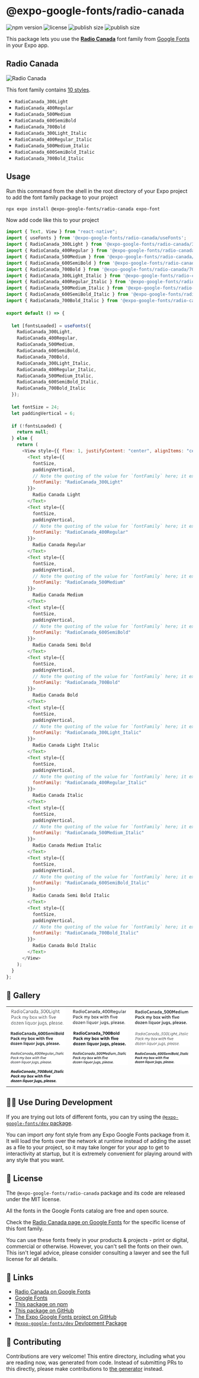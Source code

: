 # @expo-google-fonts/radio-canada

![npm version](https://flat.badgen.net/npm/v/@expo-google-fonts/radio-canada)
![license](https://flat.badgen.net/github/license/expo/google-fonts)
![publish size](https://flat.badgen.net/packagephobia/install/@expo-google-fonts/radio-canada)
![publish size](https://flat.badgen.net/packagephobia/publish/@expo-google-fonts/radio-canada)

This package lets you use the [**Radio Canada**](https://fonts.google.com/specimen/Radio+Canada) font family from [Google Fonts](https://fonts.google.com/) in your Expo app.

## Radio Canada

![Radio Canada](./font-family.png)

This font family contains [10 styles](#-gallery).

- `RadioCanada_300Light`
- `RadioCanada_400Regular`
- `RadioCanada_500Medium`
- `RadioCanada_600SemiBold`
- `RadioCanada_700Bold`
- `RadioCanada_300Light_Italic`
- `RadioCanada_400Regular_Italic`
- `RadioCanada_500Medium_Italic`
- `RadioCanada_600SemiBold_Italic`
- `RadioCanada_700Bold_Italic`

## Usage

Run this command from the shell in the root directory of your Expo project to add the font family package to your project

```sh
npx expo install @expo-google-fonts/radio-canada expo-font
```

Now add code like this to your project

```js
import { Text, View } from "react-native";
import { useFonts } from '@expo-google-fonts/radio-canada/useFonts';
import { RadioCanada_300Light } from '@expo-google-fonts/radio-canada/300Light';
import { RadioCanada_400Regular } from '@expo-google-fonts/radio-canada/400Regular';
import { RadioCanada_500Medium } from '@expo-google-fonts/radio-canada/500Medium';
import { RadioCanada_600SemiBold } from '@expo-google-fonts/radio-canada/600SemiBold';
import { RadioCanada_700Bold } from '@expo-google-fonts/radio-canada/700Bold';
import { RadioCanada_300Light_Italic } from '@expo-google-fonts/radio-canada/300Light_Italic';
import { RadioCanada_400Regular_Italic } from '@expo-google-fonts/radio-canada/400Regular_Italic';
import { RadioCanada_500Medium_Italic } from '@expo-google-fonts/radio-canada/500Medium_Italic';
import { RadioCanada_600SemiBold_Italic } from '@expo-google-fonts/radio-canada/600SemiBold_Italic';
import { RadioCanada_700Bold_Italic } from '@expo-google-fonts/radio-canada/700Bold_Italic';

export default () => {

  let [fontsLoaded] = useFonts({
    RadioCanada_300Light, 
    RadioCanada_400Regular, 
    RadioCanada_500Medium, 
    RadioCanada_600SemiBold, 
    RadioCanada_700Bold, 
    RadioCanada_300Light_Italic, 
    RadioCanada_400Regular_Italic, 
    RadioCanada_500Medium_Italic, 
    RadioCanada_600SemiBold_Italic, 
    RadioCanada_700Bold_Italic
  });

  let fontSize = 24;
  let paddingVertical = 6;

  if (!fontsLoaded) {
    return null;
  } else {
    return (
      <View style={{ flex: 1, justifyContent: "center", alignItems: "center" }}>
        <Text style={{
          fontSize,
          paddingVertical,
          // Note the quoting of the value for `fontFamily` here; it expects a string!
          fontFamily: "RadioCanada_300Light"
        }}>
          Radio Canada Light
        </Text>
        <Text style={{
          fontSize,
          paddingVertical,
          // Note the quoting of the value for `fontFamily` here; it expects a string!
          fontFamily: "RadioCanada_400Regular"
        }}>
          Radio Canada Regular
        </Text>
        <Text style={{
          fontSize,
          paddingVertical,
          // Note the quoting of the value for `fontFamily` here; it expects a string!
          fontFamily: "RadioCanada_500Medium"
        }}>
          Radio Canada Medium
        </Text>
        <Text style={{
          fontSize,
          paddingVertical,
          // Note the quoting of the value for `fontFamily` here; it expects a string!
          fontFamily: "RadioCanada_600SemiBold"
        }}>
          Radio Canada Semi Bold
        </Text>
        <Text style={{
          fontSize,
          paddingVertical,
          // Note the quoting of the value for `fontFamily` here; it expects a string!
          fontFamily: "RadioCanada_700Bold"
        }}>
          Radio Canada Bold
        </Text>
        <Text style={{
          fontSize,
          paddingVertical,
          // Note the quoting of the value for `fontFamily` here; it expects a string!
          fontFamily: "RadioCanada_300Light_Italic"
        }}>
          Radio Canada Light Italic
        </Text>
        <Text style={{
          fontSize,
          paddingVertical,
          // Note the quoting of the value for `fontFamily` here; it expects a string!
          fontFamily: "RadioCanada_400Regular_Italic"
        }}>
          Radio Canada Italic
        </Text>
        <Text style={{
          fontSize,
          paddingVertical,
          // Note the quoting of the value for `fontFamily` here; it expects a string!
          fontFamily: "RadioCanada_500Medium_Italic"
        }}>
          Radio Canada Medium Italic
        </Text>
        <Text style={{
          fontSize,
          paddingVertical,
          // Note the quoting of the value for `fontFamily` here; it expects a string!
          fontFamily: "RadioCanada_600SemiBold_Italic"
        }}>
          Radio Canada Semi Bold Italic
        </Text>
        <Text style={{
          fontSize,
          paddingVertical,
          // Note the quoting of the value for `fontFamily` here; it expects a string!
          fontFamily: "RadioCanada_700Bold_Italic"
        }}>
          Radio Canada Bold Italic
        </Text>
      </View>
    );
  }
};
```

## 🔡 Gallery


||||
|-|-|-|
|![RadioCanada_300Light](./300Light/RadioCanada_300Light.ttf.png)|![RadioCanada_400Regular](./400Regular/RadioCanada_400Regular.ttf.png)|![RadioCanada_500Medium](./500Medium/RadioCanada_500Medium.ttf.png)||
|![RadioCanada_600SemiBold](./600SemiBold/RadioCanada_600SemiBold.ttf.png)|![RadioCanada_700Bold](./700Bold/RadioCanada_700Bold.ttf.png)|![RadioCanada_300Light_Italic](./300Light_Italic/RadioCanada_300Light_Italic.ttf.png)||
|![RadioCanada_400Regular_Italic](./400Regular_Italic/RadioCanada_400Regular_Italic.ttf.png)|![RadioCanada_500Medium_Italic](./500Medium_Italic/RadioCanada_500Medium_Italic.ttf.png)|![RadioCanada_600SemiBold_Italic](./600SemiBold_Italic/RadioCanada_600SemiBold_Italic.ttf.png)||
|![RadioCanada_700Bold_Italic](./700Bold_Italic/RadioCanada_700Bold_Italic.ttf.png)||||


## 👩‍💻 Use During Development

If you are trying out lots of different fonts, you can try using the [`@expo-google-fonts/dev` package](https://github.com/expo/google-fonts/tree/master/font-packages/dev#readme).

You can import _any_ font style from any Expo Google Fonts package from it. It will load the fonts over the network at runtime instead of adding the asset as a file to your project, so it may take longer for your app to get to interactivity at startup, but it is extremely convenient for playing around with any style that you want.


## 📖 License

The `@expo-google-fonts/radio-canada` package and its code are released under the MIT license.

All the fonts in the Google Fonts catalog are free and open source.

Check the [Radio Canada page on Google Fonts](https://fonts.google.com/specimen/Radio+Canada) for the specific license of this font family.

You can use these fonts freely in your products & projects - print or digital, commercial or otherwise. However, you can't sell the fonts on their own. This isn't legal advice, please consider consulting a lawyer and see the full license for all details.

## 🔗 Links

- [Radio Canada on Google Fonts](https://fonts.google.com/specimen/Radio+Canada)
- [Google Fonts](https://fonts.google.com/)
- [This package on npm](https://www.npmjs.com/package/@expo-google-fonts/radio-canada)
- [This package on GitHub](https://github.com/expo/google-fonts/tree/master/font-packages/radio-canada)
- [The Expo Google Fonts project on GitHub](https://github.com/expo/google-fonts)
- [`@expo-google-fonts/dev` Devlopment Package](https://github.com/expo/google-fonts/tree/master/font-packages/dev)

## 🤝 Contributing

Contributions are very welcome! This entire directory, including what you are reading now, was generated from code. Instead of submitting PRs to this directly, please make contributions to [the generator](https://github.com/expo/google-fonts/tree/master/packages/generator) instead.
